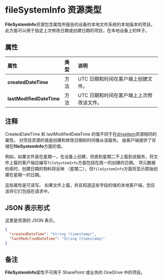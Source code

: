 # <a name="filesysteminfo-resource-type"></a>fileSystemInfo 资源类型

**FileSystemInfo**资源包含属性所报告的设备的本地文件系统的本地版本的项目。 此方面可以用于指定上次修改日期或创建日期的项目，在本地设备上的样子。


## <a name="properties"></a>属性

| 属性                 | 类型           | 说明                                                   |
|:-------------------------|:---------------|:--------------------------------------------------------------|
| **createdDateTime**      | 方法 | UTC 日期和时间在客户端上创建文件。       |
| **lastModifiedDateTime** | 方法 | UTC 日期和时间在客户端上上次修改该文件。 |

## <a name="notes"></a>注释

CreatedDateTime 和 lastModifiedDateTime 的值不同于在[driveitem](driveitem.md)资源相同的属性。 对项目资源的值是创建和修改日期和时间像从该服务。
由客户端提供了存储在**fileSystemInfo**方面的值。

例如，如果文件是在星期一，在设备上创建，但直到星期二不上载到该服务，将文件上载的客户端应编写`fileSystemInfo`方面包括在周一的创建的日期。 项元数据检索时，创建日期的物料将反映 （星期二），但`fileSystemInfo`方面将显示原始创建在星期一的日期。

这些属性是可读写。 如果文件上载，并且知道这些字段的值的本地客户端，您应该将它们包括在请求中。

## <a name="json-representation"></a>JSON 表示形式

这里是资源的 JSON 表示。

<!-- {
  "blockType": "resource",
  "optionalProperties": [

  ],
  "@odata.type": "microsoft.graph.fileSystemInfo"
}-->

```json
{
  "createdDateTime": "String (timestamp)",
  "lastModifiedDateTime": "String (timestamp)"
}

```

## <a name="remarks"></a>备注

**FileSystemInfo**属性不可用于 SharePoint 或业务的 OneDrive 中的项目。

<!-- uuid: 8fcb5dbc-d5aa-4681-8e31-b001d5168d79
2015-10-25 14:57:30 UTC -->
<!-- {
  "type": "#page.annotation",
  "description": "fileSystemInfo resource",
  "keywords": "",
  "section": "documentation",
  "tocPath": ""
}-->
